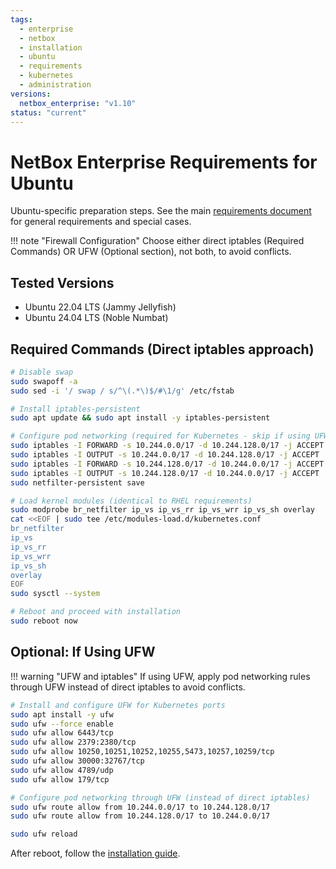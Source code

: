 ```yaml
---
tags:
  - enterprise
  - netbox
  - installation
  - ubuntu
  - requirements
  - kubernetes
  - administration
versions:
  netbox_enterprise: "v1.10"
status: "current"
---
```


# NetBox Enterprise Requirements for Ubuntu

Ubuntu-specific preparation steps. See the main [requirements document](nbe-ec-requirements.md) for general requirements and special cases.

!!! note "Firewall Configuration"
    Choose either direct iptables (Required Commands) OR UFW (Optional section), not both, to avoid conflicts.

## Tested Versions

- Ubuntu 22.04 LTS (Jammy Jellyfish)
- Ubuntu 24.04 LTS (Noble Numbat)

## Required Commands (Direct iptables approach)

```bash
# Disable swap
sudo swapoff -a
sudo sed -i '/ swap / s/^\(.*\)$/#\1/g' /etc/fstab

# Install iptables-persistent
sudo apt update && sudo apt install -y iptables-persistent

# Configure pod networking (required for Kubernetes - skip if using UFW)
sudo iptables -I FORWARD -s 10.244.0.0/17 -d 10.244.128.0/17 -j ACCEPT
sudo iptables -I OUTPUT -s 10.244.0.0/17 -d 10.244.128.0/17 -j ACCEPT
sudo iptables -I FORWARD -s 10.244.128.0/17 -d 10.244.0.0/17 -j ACCEPT
sudo iptables -I OUTPUT -s 10.244.128.0/17 -d 10.244.0.0/17 -j ACCEPT
sudo netfilter-persistent save

# Load kernel modules (identical to RHEL requirements)
sudo modprobe br_netfilter ip_vs ip_vs_rr ip_vs_wrr ip_vs_sh overlay
cat <<EOF | sudo tee /etc/modules-load.d/kubernetes.conf
br_netfilter
ip_vs
ip_vs_rr
ip_vs_wrr
ip_vs_sh
overlay
EOF
sudo sysctl --system

# Reboot and proceed with installation
sudo reboot now
```

## Optional: If Using UFW

!!! warning "UFW and iptables"
    If using UFW, apply pod networking rules through UFW instead of direct iptables to avoid conflicts.

```bash
# Install and configure UFW for Kubernetes ports
sudo apt install -y ufw
sudo ufw --force enable
sudo ufw allow 6443/tcp
sudo ufw allow 2379:2380/tcp
sudo ufw allow 10250,10251,10252,10255,5473,10257,10259/tcp
sudo ufw allow 30000:32767/tcp
sudo ufw allow 4789/udp
sudo ufw allow 179/tcp

# Configure pod networking through UFW (instead of direct iptables)
sudo ufw route allow from 10.244.0.0/17 to 10.244.128.0/17
sudo ufw route allow from 10.244.128.0/17 to 10.244.0.0/17

sudo ufw reload
```

After reboot, follow the [installation guide](nbe-ec-installation.md). 